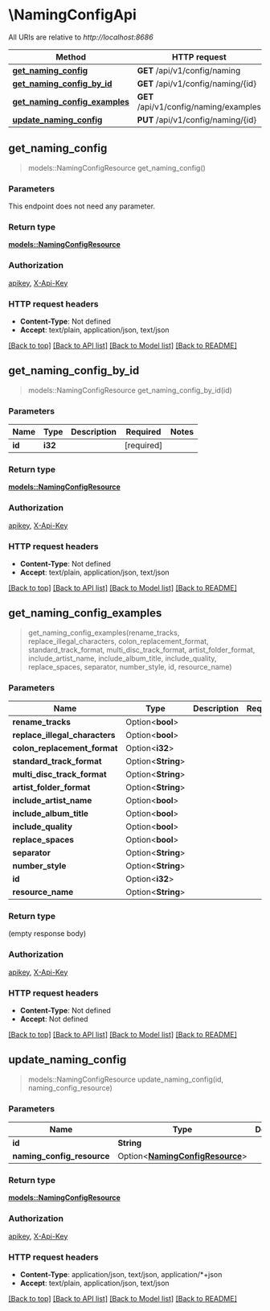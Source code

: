 # \NamingConfigApi

All URIs are relative to *http://localhost:8686*

Method | HTTP request | Description
------------- | ------------- | -------------
[**get_naming_config**](NamingConfigApi.md#get_naming_config) | **GET** /api/v1/config/naming | 
[**get_naming_config_by_id**](NamingConfigApi.md#get_naming_config_by_id) | **GET** /api/v1/config/naming/{id} | 
[**get_naming_config_examples**](NamingConfigApi.md#get_naming_config_examples) | **GET** /api/v1/config/naming/examples | 
[**update_naming_config**](NamingConfigApi.md#update_naming_config) | **PUT** /api/v1/config/naming/{id} | 



## get_naming_config

> models::NamingConfigResource get_naming_config()


### Parameters

This endpoint does not need any parameter.

### Return type

[**models::NamingConfigResource**](NamingConfigResource.md)

### Authorization

[apikey](../README.md#apikey), [X-Api-Key](../README.md#X-Api-Key)

### HTTP request headers

- **Content-Type**: Not defined
- **Accept**: text/plain, application/json, text/json

[[Back to top]](#) [[Back to API list]](../README.md#documentation-for-api-endpoints) [[Back to Model list]](../README.md#documentation-for-models) [[Back to README]](../README.md)


## get_naming_config_by_id

> models::NamingConfigResource get_naming_config_by_id(id)


### Parameters


Name | Type | Description  | Required | Notes
------------- | ------------- | ------------- | ------------- | -------------
**id** | **i32** |  | [required] |

### Return type

[**models::NamingConfigResource**](NamingConfigResource.md)

### Authorization

[apikey](../README.md#apikey), [X-Api-Key](../README.md#X-Api-Key)

### HTTP request headers

- **Content-Type**: Not defined
- **Accept**: text/plain, application/json, text/json

[[Back to top]](#) [[Back to API list]](../README.md#documentation-for-api-endpoints) [[Back to Model list]](../README.md#documentation-for-models) [[Back to README]](../README.md)


## get_naming_config_examples

> get_naming_config_examples(rename_tracks, replace_illegal_characters, colon_replacement_format, standard_track_format, multi_disc_track_format, artist_folder_format, include_artist_name, include_album_title, include_quality, replace_spaces, separator, number_style, id, resource_name)


### Parameters


Name | Type | Description  | Required | Notes
------------- | ------------- | ------------- | ------------- | -------------
**rename_tracks** | Option<**bool**> |  |  |
**replace_illegal_characters** | Option<**bool**> |  |  |
**colon_replacement_format** | Option<**i32**> |  |  |
**standard_track_format** | Option<**String**> |  |  |
**multi_disc_track_format** | Option<**String**> |  |  |
**artist_folder_format** | Option<**String**> |  |  |
**include_artist_name** | Option<**bool**> |  |  |
**include_album_title** | Option<**bool**> |  |  |
**include_quality** | Option<**bool**> |  |  |
**replace_spaces** | Option<**bool**> |  |  |
**separator** | Option<**String**> |  |  |
**number_style** | Option<**String**> |  |  |
**id** | Option<**i32**> |  |  |
**resource_name** | Option<**String**> |  |  |

### Return type

 (empty response body)

### Authorization

[apikey](../README.md#apikey), [X-Api-Key](../README.md#X-Api-Key)

### HTTP request headers

- **Content-Type**: Not defined
- **Accept**: Not defined

[[Back to top]](#) [[Back to API list]](../README.md#documentation-for-api-endpoints) [[Back to Model list]](../README.md#documentation-for-models) [[Back to README]](../README.md)


## update_naming_config

> models::NamingConfigResource update_naming_config(id, naming_config_resource)


### Parameters


Name | Type | Description  | Required | Notes
------------- | ------------- | ------------- | ------------- | -------------
**id** | **String** |  | [required] |
**naming_config_resource** | Option<[**NamingConfigResource**](NamingConfigResource.md)> |  |  |

### Return type

[**models::NamingConfigResource**](NamingConfigResource.md)

### Authorization

[apikey](../README.md#apikey), [X-Api-Key](../README.md#X-Api-Key)

### HTTP request headers

- **Content-Type**: application/json, text/json, application/*+json
- **Accept**: text/plain, application/json, text/json

[[Back to top]](#) [[Back to API list]](../README.md#documentation-for-api-endpoints) [[Back to Model list]](../README.md#documentation-for-models) [[Back to README]](../README.md)


